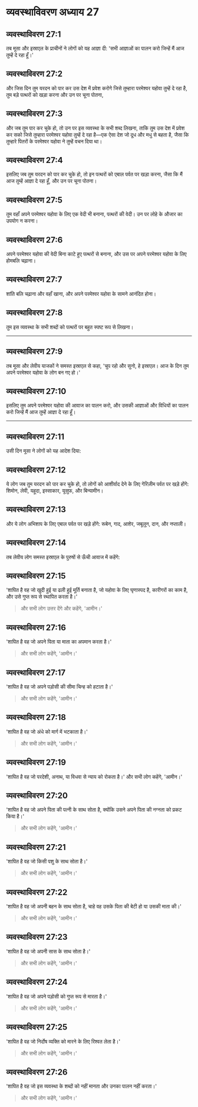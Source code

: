 # व्यवस्थाविवरण अध्याय 27

## व्यवस्थाविवरण 27:1
तब मूसा और इस्राएल के प्राचीनों ने लोगों को यह आज्ञा दी: 'सभी आज्ञाओं का पालन करो जिन्हें मैं आज तुम्हें दे रहा हूँ।'

## व्यवस्थाविवरण 27:2
और जिस दिन तुम यरदन को पार कर उस देश में प्रवेश करोगे जिसे तुम्हारा परमेश्वर यहोवा तुम्हें दे रहा है, तुम बड़े पत्थरों को खड़ा करना और उन पर चूना पोतना,

## व्यवस्थाविवरण 27:3
और जब तुम पार कर चुके हो, तो उन पर इस व्यवस्था के सभी शब्द लिखना, ताकि तुम उस देश में प्रवेश कर सको जिसे तुम्हारा परमेश्वर यहोवा तुम्हें दे रहा है—एक ऐसा देश जो दूध और मधु से बहता है, जैसा कि तुम्हारे पितरों के परमेश्वर यहोवा ने तुम्हें वचन दिया था।

## व्यवस्थाविवरण 27:4
इसलिए जब तुम यरदन को पार कर चुके हो, तो इन पत्थरों को एबाल पर्वत पर खड़ा करना, जैसा कि मैं आज तुम्हें आज्ञा दे रहा हूँ, और उन पर चूना पोतना।

## व्यवस्थाविवरण 27:5
तुम वहाँ अपने परमेश्वर यहोवा के लिए एक वेदी भी बनाना, पत्थरों की वेदी। उन पर लोहे के औजार का उपयोग न करना।

## व्यवस्थाविवरण 27:6
अपने परमेश्वर यहोवा की वेदी बिना काटे हुए पत्थरों से बनाना, और उस पर अपने परमेश्वर यहोवा के लिए होमबलि चढ़ाना।

## व्यवस्थाविवरण 27:7
शांति बलि चढ़ाना और वहाँ खाना, और अपने परमेश्वर यहोवा के सामने आनंदित होना।

## व्यवस्थाविवरण 27:8
तुम इस व्यवस्था के सभी शब्दों को पत्थरों पर बहुत स्पष्ट रूप से लिखना।

---

## व्यवस्थाविवरण 27:9
तब मूसा और लेवीय याजकों ने समस्त इस्राएल से कहा, 'चुप रहो और सुनो, हे इस्राएल। आज के दिन तुम अपने परमेश्वर यहोवा के लोग बन गए हो।'

## व्यवस्थाविवरण 27:10
इसलिए तुम अपने परमेश्वर यहोवा की आवाज का पालन करो, और उसकी आज्ञाओं और विधियों का पालन करो जिन्हें मैं आज तुम्हें आज्ञा दे रहा हूँ।

---

## व्यवस्थाविवरण 27:11
उसी दिन मूसा ने लोगों को यह आदेश दिया:

## व्यवस्थाविवरण 27:12
ये लोग जब तुम यरदन को पार कर चुके हो, तो लोगों को आशीर्वाद देने के लिए गेरिज़ीम पर्वत पर खड़े होंगे: शिमोन, लेवी, यहूदा, इस्साकार, यूसुफ, और बिन्यामीन।

## व्यवस्थाविवरण 27:13
और ये लोग अभिशाप के लिए एबाल पर्वत पर खड़े होंगे: रूबेन, गाद, आशेर, जबूलून, दान, और नप्ताली।

## व्यवस्थाविवरण 27:14
तब लेवीय लोग समस्त इस्राएल के पुरुषों से ऊँची आवाज में कहेंगे:

## व्यवस्थाविवरण 27:15
'शापित है वह जो खुदी हुई या ढली हुई मूर्ति बनाता है,
जो यहोवा के लिए घृणास्पद है, कारीगरों का काम है,
और उसे गुप्त रूप से स्थापित करता है।'
> और सभी लोग उत्तर देंगे और कहेंगे, 'आमीन।'

## व्यवस्थाविवरण 27:16
'शापित है वह जो अपने पिता या माता का अपमान करता है।'
> और सभी लोग कहेंगे, 'आमीन।'

## व्यवस्थाविवरण 27:17
'शापित है वह जो अपने पड़ोसी की सीमा चिन्ह को हटाता है।'
> और सभी लोग कहेंगे, 'आमीन।'

## व्यवस्थाविवरण 27:18
'शापित है वह जो अंधे को मार्ग में भटकाता है।'
> और सभी लोग कहेंगे, 'आमीन।'

## व्यवस्थाविवरण 27:19
'शापित है वह जो परदेशी, अनाथ, या विधवा से न्याय को रोकता है।'
और सभी लोग कहेंगे, 'आमीन।'

## व्यवस्थाविवरण 27:20
'शापित है वह जो अपने पिता की पत्नी के साथ सोता है, क्योंकि उसने अपने पिता की नग्नता को प्रकट किया है।'
> और सभी लोग कहेंगे, 'आमीन।'

## व्यवस्थाविवरण 27:21
'शापित है वह जो किसी पशु के साथ सोता है।'
> और सभी लोग कहेंगे, 'आमीन।'

## व्यवस्थाविवरण 27:22
'शापित है वह जो अपनी बहन के साथ सोता है, चाहे वह उसके पिता की बेटी हो या उसकी माता की।'
> और सभी लोग कहेंगे, 'आमीन।'

## व्यवस्थाविवरण 27:23
'शापित है वह जो अपनी सास के साथ सोता है।'
> और सभी लोग कहेंगे, 'आमीन।'

## व्यवस्थाविवरण 27:24
'शापित है वह जो अपने पड़ोसी को गुप्त रूप से मारता है।'
> और सभी लोग कहेंगे, 'आमीन।'

## व्यवस्थाविवरण 27:25
'शापित है वह जो निर्दोष व्यक्ति को मारने के लिए रिश्वत लेता है।'
> और सभी लोग कहेंगे, 'आमीन।'

## व्यवस्थाविवरण 27:26
'शापित है वह जो इस व्यवस्था के शब्दों को नहीं मानता और उनका पालन नहीं करता।'
> और सभी लोग कहेंगे, 'आमीन।'

